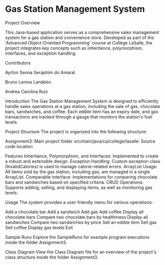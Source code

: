 # Gas Station Management System

Project Overview

This Java-based application serves as a comprehensive sales management system for a gas station and convenience store. 
Developed as part of the 'Advanced Object-Oriented Programming' course at Collège LaSalle, the project integrates key concepts such as inheritance, polymorphism, interfaces, and exception handling.

Contributors

Ayrton Senna Seraphim do Amaral

Bruno Lemos Landeiro

Andrea Carolina Ruiz

Introduction
The Gas Station Management System is designed to efficiently handle sales operations at a gas station, including the sale of gas, chocolate bars, sandwiches, and coffee. Each edible item has an expiry date, and gas transactions are tracked through a gauge that monitors the station's fuel levels.

Project Structure
The project is organized into the following structure:

Assignment3: Main project folder
src/main/java/ca/college/lasalle: Source code location

Features
Inheritance, Polymorphism, and Interfaces: Implemented to create a robust and extensible design.
Exception Handling: Custom exception class (InvalidCalories) is used to manage calorie-related errors.
ArrayList Usage: All items sold by the gas station, including gas, are managed in a single ArrayList.
Comparable Interface: Implementations for comparing chocolate bars and sandwiches based on specified criteria.
CRUD Operations: Supports adding, selling, and displaying items, as well as monitoring gas levels.

Usage
The system provides a user-friendly menu for various operations:

Add a chocolate bar
Add a sandwich
Add gas
Add coffee
Display all chocolate bars
Compare two chocolate bars by healthiness
Display all sandwiches
Compare two sandwiches by price
Sell an edible item
Sell gas
Sell coffee
Display gas levels
Exit

Sample Runs
Explore the SampleRuns for example program executions inside the folder Assignment3.

Class Diagram
View the Class Diagram file for an overview of the project's class structure inside the folder Assignment3.
